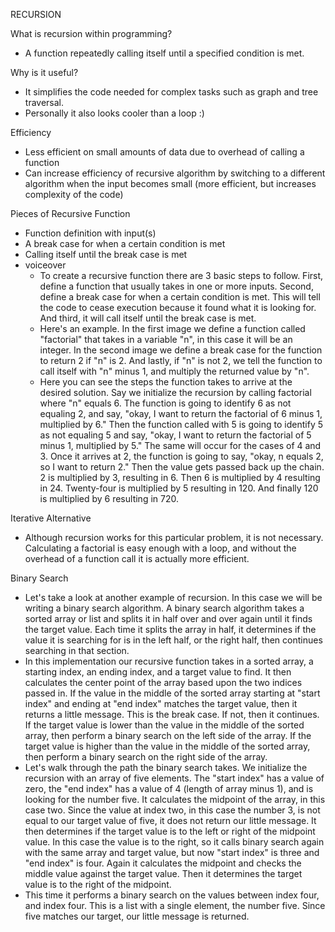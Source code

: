 RECURSION

What is recursion within programming?
- A function repeatedly calling itself until a specified condition is met.

Why is it useful?
- It simplifies the code needed for complex tasks such as graph and tree traversal.
- Personally it also looks cooler than a loop :)

Efficiency
- Less efficient on small amounts of data due to overhead of calling a function
- Can increase efficiency of recursive algorithm by switching to a different algorithm when the input becomes small (more efficient, but increases complexity of the code)

Pieces of Recursive Function
- Function definition with input(s)
- A break case for when a certain condition is met
- Calling itself until the break case is met
- voiceover
  - To create a recursive function there are 3 basic steps to follow. First, define a function that usually takes in one or more inputs. Second, define a break case for when a certain condition is met. This will tell the code to cease execution because it found what it is looking for. And third, it will call itself until the break case is met.
  - Here's an example. In the first image we define a function called "factorial" that takes in a variable "n", in this case it will be an integer. In the second image we define a break case for the function to return 2 if "n" is 2. And lastly, if "n" is not 2, we tell the function to call itself with "n" minus 1, and multiply the returned value by "n".
  - Here you can see the steps the function takes to arrive at the desired solution. Say we initialize the recursion by calling factorial where "n" equals 6. The function is going to identify 6 as not equaling 2, and say, "okay, I want to return the factorial of 6 minus 1, multiplied by 6." Then the function called with 5 is going to identify 5 as not equaling 5 and say, "okay, I want to return the factorial of 5 minus 1, multiplied by 5." The same will occur for the cases of 4 and 3. Once it arrives at 2, the function is going to say, "okay, n equals 2, so I want to return 2." Then the value gets passed back up the chain. 2 is multiplied by 3, resulting in 6. Then 6 is multiplied by 4 resulting in 24. Twenty-four is multiplied by 5 resulting in 120. And finally 120 is multiplied by 6 resulting in 720.

Iterative Alternative
- Although recursion works for this particular problem, it is not necessary. Calculating a factorial is easy enough with a loop, and without the overhead of a function call it is actually more efficient.

Binary Search
- Let's take a look at another example of recursion. In this case we will be writing a binary search algorithm. A binary search algorithm takes a sorted array or list and splits it in half over and over again until it finds the target value. Each time it splits the array in half, it determines if the value it is searching for is in the left half, or the right half, then continues searching in that section.
- In this implementation our recursive function takes in a sorted array, a starting index, an ending index, and a target value to find. It then calculates the center point of the array based upon the two indices passed in. If the value in the middle of the sorted array starting at "start index" and ending at "end index" matches the target value, then it returns a little message. This is the break case. If not, then it continues. If the target value is lower than the value in the middle of the sorted array, then perform a binary search on the left side of the array. If the target value is higher than the value in the middle of the sorted array, then perform a binary search on the right side of the array.
- Let's walk through the path the binary search takes. We initialize the recursion with an array of five elements. The "start index" has a value of zero, the "end index" has a value of 4 (length of array minus 1), and is looking for the number five. It calculates the midpoint of the array, in this case two. Since the value at index two, in this case the number 3, is not equal to our target value of five, it does not return our little message. It then determines if the target value is to the left or right of the midpoint value. In this case the value is to the right, so it calls binary search again with the same array and target value, but now "start index" is three and "end index" is four. Again it calculates the midpoint and checks the middle value against the target value. Then it determines the target value is to the right of the midpoint.
- This time it performs a binary search on the values between index four, and index four. This is a list with a single element, the number five. Since five matches our target, our little message is returned.
